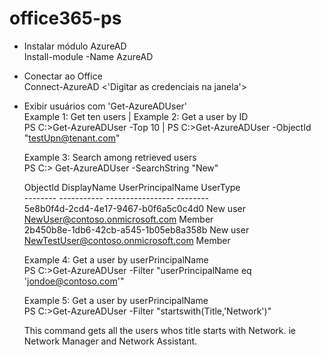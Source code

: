 # office365-ps

- Instalar módulo AzureAD  
Install-module -Name AzureAD  
- Conectar ao Office  
Connect-AzureAD <'Digitar as credenciais na janela'>

- Exibir usuários com 'Get-AzureADUser'  
    Example 1: Get ten users          | Example 2: Get a user by ID   
    PS C:\>Get-AzureADUser -Top 10    | PS C:\>Get-AzureADUser -ObjectId "testUpn@tenant.com"   

    Example 3: Search among retrieved users   
    PS C:\> Get-AzureADUser -SearchString "New"   

    ObjectId                             DisplayName UserPrincipalName                   UserType   
    \--------                             ----------- -----------------                   --------   
    5e8b0f4d-2cd4-4e17-9467-b0f6a5c0c4d0 New user    NewUser@contoso.onmicrosoft.com     Member   
    2b450b8e-1db6-42cb-a545-1b05eb8a358b New user    NewTestUser@contoso.onmicrosoft.com Member   

    Example 4: Get a user by userPrincipalName   
    PS C:\>Get-AzureADUser -Filter "userPrincipalName eq 'jondoe@contoso.com'"   

    Example 5: Get a user by userPrincipalName   
    PS C:\>Get-AzureADUser -Filter "startswith(Title,'Network')"   

    This command gets all the users whos title starts with Network. ie Network Manager and Network Assistant.   
